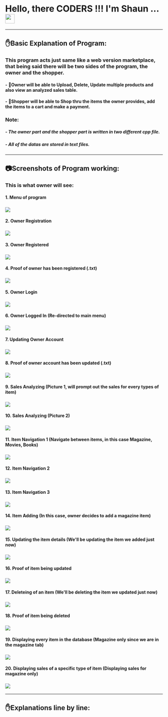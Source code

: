 # Hello, there CODERS !!! I'm Shaun ... <img src="https://raw.githubusercontent.com/MartinHeinz/MartinHeinz/master/wave.gif" width="30px">

---

## :raised_hand:Basic Explanation of Program:

### This program acts just same like a web version marketplace, that being said there will be two sides of the program, the owner and the shopper. 
####  - :older_man:Owner will be able to Upload, Delete, Update multiple products and also view an analyzed sales table.
####  - :boy:Shopper will be able to Shop thru the items the owner provides, add the items to a cart and make a payment.

### Note:
##### - The owner part and the shopper part is written in two different cpp file.
##### - All of the datas are stored in text files.

---

## :camera:Screenshots of Program working:

### This is what owner will see:

#### 1. Menu of program 
### <img src = "https://github.com/Shaunmak1214/MarketPlace-Platform-C-Plus-Plus/blob/master/Screenshots/menu.png">

#### 2. Owner Registration
### <img src = "https://github.com/Shaunmak1214/MarketPlace-Platform-C-Plus-Plus/blob/master/Screenshots/ownerRegistration.png">

#### 3. Owner Registered
### <img src = "https://github.com/Shaunmak1214/MarketPlace-Platform-C-Plus-Plus/blob/master/Screenshots/ownerRegistered.png">

#### 4. Proof of owner has been registered (.txt)
### <img src = "https://github.com/Shaunmak1214/MarketPlace-Platform-C-Plus-Plus/blob/master/Screenshots/ownerRegisteredtxt.png">

#### 5. Owner Login
### <img src = "https://github.com/Shaunmak1214/MarketPlace-Platform-C-Plus-Plus/blob/master/Screenshots/ownerLogin.png">

#### 6. Owner Logged In (Re-directed to main menu)
### <img src = "https://github.com/Shaunmak1214/MarketPlace-Platform-C-Plus-Plus/blob/master/Screenshots/ownerLoggedIn.png">

#### 7. Updating Owner Account
### <img src = "https://github.com/Shaunmak1214/MarketPlace-Platform-C-Plus-Plus/blob/master/Screenshots/ownerAccountUpdate.png">

#### 8. Proof of owner account has been updated (.txt)
### <img src = "https://github.com/Shaunmak1214/MarketPlace-Platform-C-Plus-Plus/blob/master/Screenshots/ownerAccountUpdatetxt.png">

#### 9. Sales Analyzing (Picture 1, will prompt out the sales for every types of item)
### <img src = "https://github.com/Shaunmak1214/MarketPlace-Platform-C-Plus-Plus/blob/master/Screenshots/salesAnalyze1.png">

#### 10. Sales Analyzing (Picture 2)
### <img src = "https://github.com/Shaunmak1214/MarketPlace-Platform-C-Plus-Plus/blob/master/Screenshots/salesAnalyze2.png">

#### 11. Item Navigation 1 (Navigate between items, in this case Magazine, Movies, Books)
### <img src = "https://github.com/Shaunmak1214/MarketPlace-Platform-C-Plus-Plus/blob/master/Screenshots/itemNav1.png">

#### 12. Item Navigation 2
### <img src = "https://github.com/Shaunmak1214/MarketPlace-Platform-C-Plus-Plus/blob/master/Screenshots/itemNav2.png">

#### 13. Item Navigation 3
### <img src = "https://github.com/Shaunmak1214/MarketPlace-Platform-C-Plus-Plus/blob/master/Screenshots/itemNav3.png">

#### 14. Item Adding (In this case, owner decides to add a magazine item)
### <img src = "https://github.com/Shaunmak1214/MarketPlace-Platform-C-Plus-Plus/blob/master/Screenshots/addItem.png">

#### 15. Updating the item details (We'll be updating the item we added just now)
### <img src = "https://github.com/Shaunmak1214/MarketPlace-Platform-C-Plus-Plus/blob/master/Screenshots/updateItem.png">

#### 16. Proof of item being updated
### <img src = "https://github.com/Shaunmak1214/MarketPlace-Platform-C-Plus-Plus/blob/master/Screenshots/updateItemtxt.png">

#### 17. Deleteing of an item (We'll be deleting the item we updated just now)
### <img src = "https://github.com/Shaunmak1214/MarketPlace-Platform-C-Plus-Plus/blob/master/Screenshots/deleteItem.png">

#### 18. Proof of item being deleted
### <img src = "https://github.com/Shaunmak1214/MarketPlace-Platform-C-Plus-Plus/blob/master/Screenshots/deleteItemtxt.png">

#### 19. Displaying every item in the database (Magazine only since we are in the magazine tab)
### <img src = "https://github.com/Shaunmak1214/MarketPlace-Platform-C-Plus-Plus/blob/master/Screenshots/itemDisplay.png">

#### 20. Displaying sales of a specific type of item (Displaying sales for magazine only)
### <img src = "https://github.com/Shaunmak1214/MarketPlace-Platform-C-Plus-Plus/blob/master/Screenshots/salesDisplay.png">

---

## :raised_hand:Explanations line by line:

